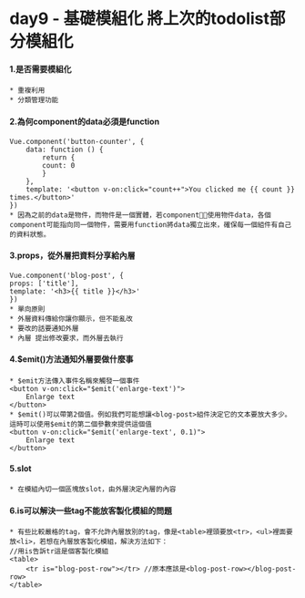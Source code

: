 # day9 - 基礎模組化 將上次的todolist部分模組化

#### 1.是否需要模組化
    * 重複利用
    * 分類管理功能

#### 2.為何component的data必須是function
    Vue.component('button-counter', {
        data: function () {
            return {
            count: 0
            }
        },
        template: '<button v-on:click="count++">You clicked me {{ count }} times.</button>'
    })
    * 因為之前的data是物件，而物件是一個實體，若component使用物件data，各個component可能指向同一個物件，需要用function將data獨立出來，確保每一個組件有自己的資料狀態。

#### 3.props，從外層把資料分享給內層
    Vue.component('blog-post', { 
    props: ['title'],
    template: '<h3>{{ title }}</h3>'
    }) 
    * 單向原則 
    * 外層資料傳給你讓你顯示，但不能亂改 
    * 要改的話要通知外層
    * 內層 提出修改要求，而外層去執行

#### 4.$emit()方法通知外層要做什麼事
    * $emit方法傳入事件名稱來觸發一個事件
    <button v-on:click="$emit('enlarge-text')">
        Enlarge text
    </button>
    * $emit()可以帶第2個值。例如我們可能想讓<blog-post>組件決定它的文本要放大多少。這時可以使用$emit的第二個參數來提供這個值
    <button v-on:click="$emit('enlarge-text', 0.1)">
        Enlarge text
    </button>

#### 5.slot
    * 在模組內切一個區塊放slot，由外層決定內層的內容 

#### 6.is可以解決一些tag不能放客製化模組的問題
    * 有些比較嚴格的tag，會不允許內層放別的tag，像是<table>裡頭要放<tr>，<ul>裡面要放<li>，若想在內層放客製化模組，解決方法如下：
    //用is告訴tr這是個客製化模組
    <table>
        <tr is="blog-post-row"></tr> //原本應該是<blog-post-row></blog-post-row>
    </table>